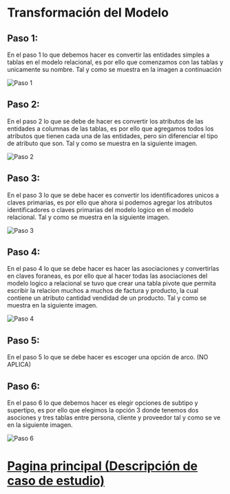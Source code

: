 # Transformación del Modelo

## Paso 1:
En el paso 1 lo que debemos hacer es convertir las entidades simples a tablas en el modelo relacional, es por ello que comenzamos con las tablas y unicamente su nombre. Tal y como se muestra en la imagen a continuación

![Paso 1](https://github.com/Bloque-SID/problema-de-modelado-e7/blob/main/Wiki/Images/ModeloRelational_PASO-1.png)

## Paso 2:
En el paso 2 lo que se debe de hacer es convertir los atributos de las entidades a columnas de las tablas, es por ello que agregamos todos los atributos que tienen cada una de las entidades, pero sin diferenciar el tipo de atributo que son. Tal y como se muestra en la siguiente imagen.

![Paso 2](https://github.com/Bloque-SID/problema-de-modelado-e7/blob/main/Wiki/Images/ModeloRelational_PASO-2.png)

## Paso 3: 
En el paso 3 lo que se debe hacer es convertir los identificadores unicos a claves primarias, es por ello que ahora si podemos agregar los atributos identificadores o claves primarias del modelo logico en el modelo relacional. Tal y como se muestra en la siguiente imagen.

![Paso 3](https://github.com/Bloque-SID/problema-de-modelado-e7/blob/main/Wiki/Images/ModeloRelational_PASO-3.png)

## Paso 4:
En el paso 4 lo que se debe hacer es hacer las asociaciones y convertirlas en claves foraneas, es por ello que al hacer todas las asociaciones del modelo logico a relacional se tuvo que crear una tabla pivote que permita escribir la relacion muchos a muchos de factura y producto, la cual contiene un atributo cantidad vendidad de un producto. Tal y como se muestra en la siguiente imagen.

![Paso 4](https://github.com/Bloque-SID/problema-de-modelado-e7/blob/main/Wiki/Images/ModeloRelational_PASO-4.png)

## Paso 5: 
En el paso 5 lo que se debe hacer es escoger una opción de arco. (NO APLICA)

## Paso 6:
En el paso 6 lo que debemos hacer es elegir opciones de subtipo y supertipo, es por ello que elegimos la opción 3 donde tenemos dos asociones y tres tablas entre persona, cliente y proveedor tal y como se ve en la siguiente imagen.

![Paso 6](https://github.com/Bloque-SID/problema-de-modelado-e7/blob/main/Wiki/Images/ModeloRelational_PASO-6.png)
  
# [Pagina principal (Descripción de caso de estudio)](https://github.com/Bloque-SID/problema-de-modelado-e7/blob/main/Wiki/PaginaPrincipal%20(DescripcionCaso).md)
